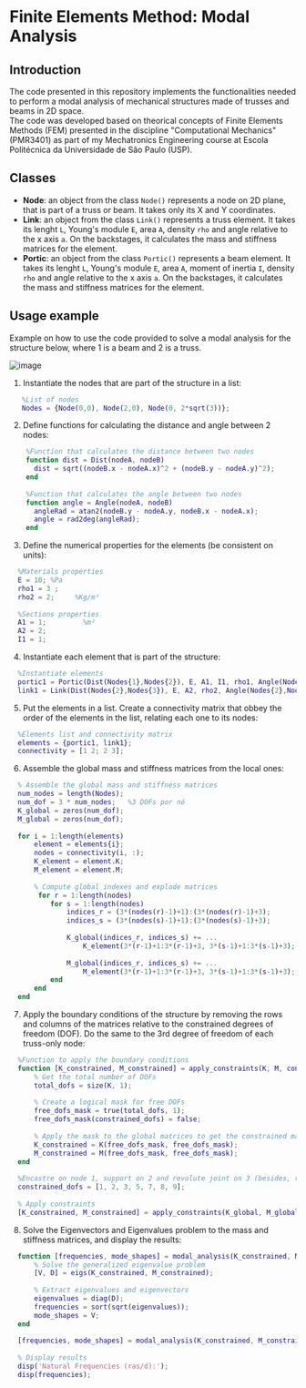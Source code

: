 # Finite Elements Method: Modal Analysis
## Introduction
The code presented in this repository implements the functionalities needed to perform a modal analysis of mechanical structures made of trusses and beams in 2D space.<br>
The code was developed based on theorical concepts of Finite Elements Methods (FEM) presented in the discipline "Computational Mechanics" (PMR3401) as part of my Mechatronics Engineering course at Escola Politécnica da Universidade de São Paulo (USP).

## Classes
- **Node**: an object from the class `Node()` represents a node on 2D plane, that is part of a truss or beam. It takes only its X and Y coordinates.
- **Link**: an object from the class `Link()` represents a truss element. It takes its lenght `L`, Young's module `E`, area `A`, density `rho` and angle relative to the x axis `a`. On the backstages, it calculates the mass and stiffness matrices for the element.
- **Portic**: an object from the class `Portic()` represents a beam element. It takes its lenght `L`, Young's module `E`, area `A`, moment of inertia `I`, density `rho` and angle relative to the x axis `a`. On the backstages, it calculates the mass and stiffness matrices for the element.

## Usage example

Example on how to use the code provided to solve a modal analysis for the structure below, where 1 is a beam and 2 is a truss.

![image](https://github.com/user-attachments/assets/40ac5de0-133e-495f-ad95-e7a7efa4070a)

1. Instantiate the nodes that are part of the structure in a list:
```matlab
   %List of nodes
   Nodes = {Node(0,0), Node(2,0), Node(0, 2*sqrt(3))};
```

2. Define functions for calculating the distance and angle between 2 nodes:
```matlab
    %Function that calculates the distance between two nodes
    function dist = Dist(nodeA, nodeB)
      dist = sqrt((nodeB.x - nodeA.x)^2 + (nodeB.y - nodeA.y)^2);
    end
    
    %Function that calculates the angle between two nodes
    function angle = Angle(nodeA, nodeB)
      angleRad = atan2(nodeB.y - nodeA.y, nodeB.x - nodeA.x);
      angle = rad2deg(angleRad);
    end
```
3. Define the numerical properties for the elements (be consistent on units):
```matlab
  %Materials properties
  E = 10; %Pa
  rho1 = 3 ;
  rho2 = 2;     %Kg/m³
  
  %Sections properties
  A1 = 1;         %m²
  A2 = 2;
  I1 = 1;
```
4. Instantiate each element that is part of the structure:
```matlab
  %Instantiate elements
  portic1 = Portic(Dist(Nodes{1},Nodes{2}), E, A1, I1, rho1, Angle(Nodes{1},Nodes{2}));
  link1 = Link(Dist(Nodes{2},Nodes{3}), E, A2, rho2, Angle(Nodes{2},Nodes{3}));
```

5. Put the elements in a list. Create a connectivity matrix that obbey the order of the elements in the list, relating each one to its nodes:
```matlab
  %Elements list and connectivity matrix
  elements = {portic1, link1};
  connectivity = [1 2; 2 3];
```

6. Assemble the global mass and stiffness matrices from the local ones:
```matlab
  % Assemble the global mass and stiffness matrices
  num_nodes = length(Nodes);
  num_dof = 3 * num_nodes;   %3 DOFs por nó
  K_global = zeros(num_dof);
  M_global = zeros(num_dof);
  
  for i = 1:length(elements)
      element = elements{i};
      nodes = connectivity(i, :);
      K_element = element.K;
      M_element = element.M;
  
      % Compute global indexes and explode matrices
       for r = 1:length(nodes)
          for s = 1:length(nodes)
              indices_r = (3*(nodes(r)-1)+1):(3*(nodes(r)-1)+3);
              indices_s = (3*(nodes(s)-1)+1):(3*(nodes(s)-1)+3);
  
              K_global(indices_r, indices_s) += ...
                  K_element(3*(r-1)+1:3*(r-1)+3, 3*(s-1)+1:3*(s-1)+3);
  
              M_global(indices_r, indices_s) += ...
                  M_element(3*(r-1)+1:3*(r-1)+3, 3*(s-1)+1:3*(s-1)+3);
          end
      end
  end
```

7. Apply the boundary conditions of the structure by removing the rows and columns of the matrices relative to the constrained degrees of freedom (DOF). Do the same to the 3rd degree of freedom of each truss-only node:
```matlab
  %Function to apply the boundary conditions
  function [K_constrained, M_constrained] = apply_constraints(K, M, constrained_dofs)
      % Get the total number of DOFs
      total_dofs = size(K, 1);
  
      % Create a logical mask for free DOFs
      free_dofs_mask = true(total_dofs, 1);
      free_dofs_mask(constrained_dofs) = false;
  
      % Apply the mask to the global matrices to get the constrained matrices
      K_constrained = K(free_dofs_mask, free_dofs_mask);
      M_constrained = M(free_dofs_mask, free_dofs_mask);
  end
  
  %Encastre on node 1, support on 2 and revolute joint on 3 (besides, remove rotation of node 3 since is truss-only)
  constrained_dofs = [1, 2, 3, 5, 7, 8, 9];
  
  % Apply constraints
  [K_constrained, M_constrained] = apply_constraints(K_global, M_global, constrained_dofs);
```
8. Solve the Eigenvectors and Eigenvalues problem to the mass and stiffness matrices, and display the results:
```matlab
  function [frequencies, mode_shapes] = modal_analysis(K_constrained, M_constrained)
      % Solve the generalized eigenvalue problem
      [V, D] = eigs(K_constrained, M_constrained);
  
      % Extract eigenvalues and eigenvectors
      eigenvalues = diag(D);
      frequencies = sort(sqrt(eigenvalues));
      mode_shapes = V;
  end
  
  [frequencies, mode_shapes] = modal_analysis(K_constrained, M_constrained);
  
  % Display results
  disp('Natural Frequencies (ras/d):');
  disp(frequencies);
```



